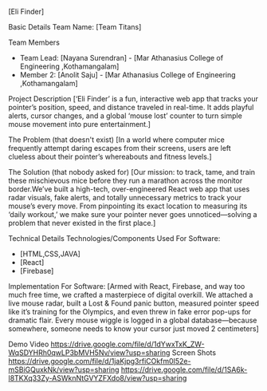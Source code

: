 [Eli Finder] 


Basic Details
Team Name: [Team Titans]


Team Members
- Team Lead: [Nayana Surendran] - [Mar Athanasius College of Engineering ,Kothamangalam]
- Member 2: [Anolit Saju] - [Mar Athanasius College of Engineering ,Kothamangalam]

Project Description
[‘Eli Finder’ is a fun, interactive web app that tracks your pointer’s position, speed, and distance traveled in real-time. It adds playful alerts, cursor changes, and a global ‘mouse lost’ counter to turn simple mouse movement into pure entertainment.]

 The Problem (that doesn't exist)
[In a world where computer mice frequently attempt daring escapes from their screens, users are left clueless about their pointer’s whereabouts and fitness levels.]

The Solution (that nobody asked for)
[Our mission: to track, tame, and train these mischievous mice before they run a marathon across the monitor border.We’ve built a high-tech, over-engineered React web app that uses radar visuals, fake alerts, and totally unnecessary metrics to track your mouse’s every move. From pinpointing its exact location to measuring its ‘daily workout,’ we make sure your pointer never goes unnoticed—solving a problem that never existed in the first place.]

Technical Details
Technologies/Components Used
For Software:
- [HTML,CSS,JAVA]
- [React]
- [Firebase]


Implementation
For Software:
[Armed with React, Firebase, and way too much free time, we crafted a masterpiece of digital overkill. We attached a live mouse radar, built a Lost & Found panic button, measured pointer speed like it’s training for the Olympics, and even threw in fake error pop-ups for dramatic flair. Every mouse wiggle is logged in a global database—because somewhere, someone needs to know your cursor just moved 2 centimeters]


Demo Video
https://drive.google.com/file/d/1dYwxTxK_ZW-WqSDYHRh0qwLP3bMVH5Nv/view?usp=sharing
Screen Shots
https://drive.google.com/file/d/1jaKjpg3rfiCOkfm0I52e-mSBiGQuxkNk/view?usp=sharing
https://drive.google.com/file/d/1SA6k-l8TKXq33Zy-ASWknNtGVYZFXdo8/view?usp=sharing
